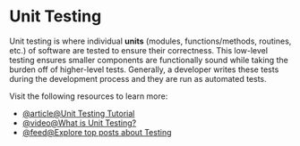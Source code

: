 # Unit Testing

Unit testing is where individual **units** (modules, functions/methods, routines, etc.) of software are tested to ensure their correctness. This low-level testing ensures smaller components are functionally sound while taking the burden off of higher-level tests. Generally, a developer writes these tests during the development process and they are run as automated tests.

Visit the following resources to learn more:

- [@article@Unit Testing Tutorial](https://www.guru99.com/unit-testing-guide.html)
- [@video@What is Unit Testing?](https://youtu.be/3kzHmaeozDI)
- [@feed@Explore top posts about Testing](https://app.daily.dev/tags/testing?ref=roadmapsh)
